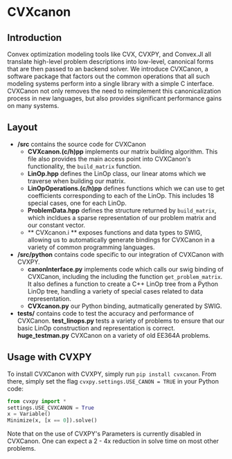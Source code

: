 # CVXcanon

## Introduction
Convex optimization modeling tools like CVX, CVXPY, and Convex.Jl all translate high-level problem descriptions into low-level, canonical forms that are then passed to an backend solver. We introduce CVXCanon, a software package that factors out the common operations that all such modeling systems perform into a single library with a simple C interface. CVXCanon not only removes the need to reimplement this canonicalization process in new languages, but also provides significant performance gains on many systems.

## Layout
- **/src** contains the source code for CVXCanon
	- **CVXcanon.(c/h)pp** implements our matrix building algorithm. This file also provides the main access point into CVXCanon's functionality, the ```build_matrix``` function.
	-  **LinOp.hpp** defines the LinOp class, our linear atoms which we traverse when building our matrix.
	- **LinOpOperations.(c/h)pp** defines functions which we can use to get coefficients corresponding to each of the LinOp. This includes 18 special cases, one for each LinOp.
    - **ProblemData.hpp** defines the structure returned by ```build_matrix```, which incldues a sparse representation of our problem matrix and our constant vector. 
    - ** CVXcanon.i ** exposes functions and data types to SWIG, allowing us to automatically generate bindings for CVXCanon in a variety of common programming languages.
- **/src/python** contains code specific to our integration of CVXCanon with CVXPY.
	- **canonInterface.py** implements code which calls our swig binding of CVXCanon, including the including the function ```get_problem_matrix```. It also defines a function to create a C++ LinOp tree from a Python LinOp tree, handling a variety of special cases related to data representation.
    - **CVXcanon.py** our Python binding, autmatically generated by SWIG.
- **tests/** contains code to test the accuracy and performance of CVXCanon. **test_linops.py** tests a variety of problems to ensure that our basic LinOp construction and representation is correct. **huge_testman.py** CVXCanon on a variety of old EE364A problems.


## Usage with CVXPY
To install CVXCanon with CVXPY, simply run ```pip install cvxcanon```. From there, simply set the flag ```cvxpy.settings.USE_CANON = TRUE``` in your Python code:

``` python
from cvxpy import *
settings.USE_CVXCANON = True
x = Variable()
Minimize(x, [x == 0]).solve()
```
Note that on the use of CVXPY's Parameters is currently disabled in CVXCanon. One can expect a 2 - 4x  reduction in solve time on most other problems.








